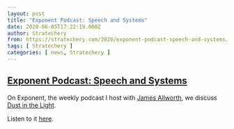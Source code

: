 ```yaml
---
layout: post
title: "Exponent Podcast: Speech and Systems"
date: 2020-06-05T17:22:19.000Z
author: Stratechery
from: https://stratechery.com/2020/exponent-podcast-speech-and-systems/
tags: [ Stratechery ]
categories: [ news, Stratechery ]
---
```

<!--1591377739000-->
[Exponent Podcast: Speech and Systems](https://stratechery.com/2020/exponent-podcast-speech-and-systems/)
------

<div>
<p>On Exponent, the weekly podcast I host with <a href="https://twitter.com/jamesallworth">James Allworth</a>, we discuss <a href="https://stratechery.com/2020/dust-in-the-light/">Dust in the Light</a>.</p><p>Listen to it <a href="https://exponent.fm/episode-186-speech-and-systems/">here</a>.</p>
</div>
